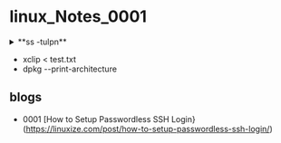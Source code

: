 # linux_Notes_0001

<details>
  <summary>**ss -tulpn**</summary>

  **ss -tulpn** [Port Checking]
sudo tcpdump -i <interface> port <port_number>

The command "ss -tulpn" in Linux is used to display detailed information about network connections, listening ports, and processes associated with them. Here's a breakdown of each option in the command:

- `ss`: Socket Statistics command.
- `-t`: Display TCP sockets.
- `-u`: Display UDP sockets.
- `-l`: Display listening sockets.
- `-p`: Show process using socket.
- `-n`: Do not resolve service names (display port numbers).
  
So, when you run `ss -tulpn` in a Linux terminal, you will get a list of all TCP and UDP sockets, along with the corresponding processes and their Process IDs (PIDs) that are using those sockets. The information includes local and remote addresses, state, and the associated processes.

Here's an example output:

```
State      Recv-Q     Send-Q           Local Address:Port           Peer Address:Port           Process
LISTEN     0          128                    0.0.0.0:22                  0.0.0.0:*              users:(("sshd",pid=1234,fd=3))
LISTEN     0          5                      127.0.0.1:631                 0.0.0.0:*              users:(("cupsd",pid=5678,fd=6))
ESTAB      0          0                    192.168.1.2:54321           203.0.113.5:80       users:(("firefox",pid=9876,fd=42))
```

This example output shows three entries:

1. SSH server (sshd) listening on port 22.
2. CUPS (printing system) daemon (cupsd) listening on port 631.
3. An established connection from the local IP address 192.168.1.2 on port 54321 to the remote IP address 203.0.113.5 on port 80, associated with the Firefox process.

Keep in mind that the actual output may vary based on the running processes and network connections on your system.

<br>

**ss -tulpn** [Port Checking]
sudo tcpdump -i <interface> port <port_number>
[linux user with expaire date](https://dev.to/melvin2016/how-to-set-an-expiry-date-for-a-user-account-in-linux-18m2#:~:text=To%20set%20an%20expiry%20date%20for%20a%20specific%20user%2C%20you,the%20expiry%20date%20in%20Linux.)
</details>


- xclip < test.txt
- dpkg --print-architecture


## blogs
- 0001 [How to Setup Passwordless SSH Login}(https://linuxize.com/post/how-to-setup-passwordless-ssh-login/)
